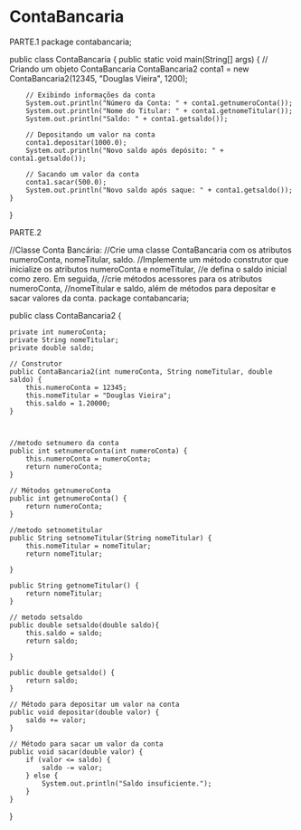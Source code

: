# ContaBancaria

PARTE.1
package contabancaria;

public class ContaBancaria {
    public static void main(String[] args) {
        // Criando um objeto ContaBancaria
        ContaBancaria2 conta1 = new ContaBancaria2(12345, "Douglas Vieira", 1200);
        
        // Exibindo informações da conta
        System.out.println("Número da Conta: " + conta1.getnumeroConta());
        System.out.println("Nome do Titular: " + conta1.getnomeTitular());
        System.out.println("Saldo: " + conta1.getsaldo());
        
        // Depositando um valor na conta
        conta1.depositar(1000.0);
        System.out.println("Novo saldo após depósito: " + conta1.getsaldo());
        
        // Sacando um valor da conta
        conta1.sacar(500.0);
        System.out.println("Novo saldo após saque: " + conta1.getsaldo());
    }
}

PARTE.2

//Classe Conta Bancária:
//Crie uma classe ContaBancaria com os atributos numeroConta, nomeTitular, saldo.
//Implemente um método construtor que inicialize os atributos numeroConta e nomeTitular,
//e defina o saldo inicial como zero. Em seguida,
//crie métodos acessores para os atributos numeroConta,
//nomeTitular e saldo, além de métodos para depositar e sacar valores da conta.
package contabancaria;

public class ContaBancaria2 {

    private int numeroConta;
    private String nomeTitular;
    private double saldo;

    // Construtor
    public ContaBancaria2(int numeroConta, String nomeTitular, double saldo) {
        this.numeroConta = 12345;
        this.nomeTitular = "Douglas Vieira";
        this.saldo = 1.20000;
    }

   

    //metodo setnumero da conta
    public int setnumeroConta(int numeroConta) {
        this.numeroConta = numeroConta;
        return numeroConta;
    }

    // Métodos getnumeroConta
    public int getnumeroConta() {
        return numeroConta;
    }

    //metodo setnometitular
    public String setnomeTitular(String nomeTitular) {
        this.nomeTitular = nomeTitular;
        return nomeTitular;

    }

    public String getnomeTitular() {
        return nomeTitular;
    }
    
    // metodo setsaldo
    public double setsaldo(double saldo){
        this.saldo = saldo;
        return saldo;
    
    }

    public double getsaldo() {
        return saldo;
    }

    // Método para depositar um valor na conta
    public void depositar(double valor) {
        saldo += valor;
    }

    // Método para sacar um valor da conta
    public void sacar(double valor) {
        if (valor <= saldo) {
            saldo -= valor;
        } else {
            System.out.println("Saldo insuficiente.");
        }
    }
}


